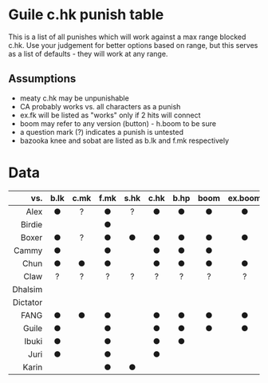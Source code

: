 # Guile c.hk punish table
This is a list of all punishes which will work against a max range blocked
c.hk. Use your judgement for better options based on range, but this serves as
a list of defaults - they will work at any range.

## Assumptions
* meaty c.hk may be unpunishable
* CA probably works vs. all characters as a punish
* ex.fk will be listed as "works" only if 2 hits will connect
* boom may refer to any version (button) - h.boom to be sure
* a question mark (?) indicates a punish is untested
* bazooka knee and sobat are listed as b.lk and f.mk respectively


# Data
| vs. | b.lk | c.mk | f.mk | s.hk | c.hk | b.hp | boom | ex.boom | lk.fk | mk.fk | hk.fk | ex.fk |
|---------:|:----:|:----:|:----:|:----:|:----:|:----:|:----:|:-------:|:-----:|:-----:|:-----:|:-----:|
| Alex | ● | ? | ● | ? | ● | ● | ● | ● | ● | ? | ? | ? |
| Birdie |  |  | ● |  |  |  |  |  |  | ? |  |  |
| Boxer | ● | ? | ● | ● | ● | ● | ● | ● | ● | ? | ? | ? |
| Cammy | ● |  | ● |  | ● | ● | ● |  | ● | ? |  |  |
| Chun | ● | ● | ● |  | ● | ● | ● | ● | ● | ? | ● | ● |
| Claw | ? | ? | ? | ? | ? | ? | ? | ? | ? | ? | ? | ? |
| Dhalsim |  |  |  |  |  |  |  |  |  |  |  |  |
| Dictator |  |  |  |  |  |  |  |  |  | ? |  |  |
| FANG | ● | ● | ● |  | ● | ● | ● | ● | ● | ● | ● | ● |
| Guile | ● |  | ● |  | ● | ● | ● | ● | ● | ● | ● | ● |
| Ibuki | ● |  | ● |  | ● | ● |  |  |  | ? | ● |  |
| Juri | ● |  | ● |  | ● |  |  |  |  |  | ● |  |
| Karin |  |  | ● | ● |  |  |  |  | ● |  |  |  |
